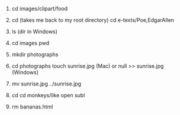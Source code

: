 1.	cd images/clipart/food

2. 	cd (takes me back to my root directory)
		cd e-texts/Poe,EdgarAllen

3.	ls (dir in Windows)		

4.	cd images
		pwd

5. 	mkdir photographs

6. 	cd photographs
		touch sunrise.jpg (Mac) or null >> sunrise.jpg (Windows)

7.	mv sunrise.jpg ../sunrise.jpg

8.  cd 
		cd monkeys/like
		open subl

9. rm bananas.html		


		
		
